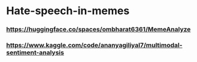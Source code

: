 # Hate-speech-in-memes

### https://huggingface.co/spaces/ombharat6361/MemeAnalyze

### https://www.kaggle.com/code/ananyagiliyal7/multimodal-sentiment-analysis
